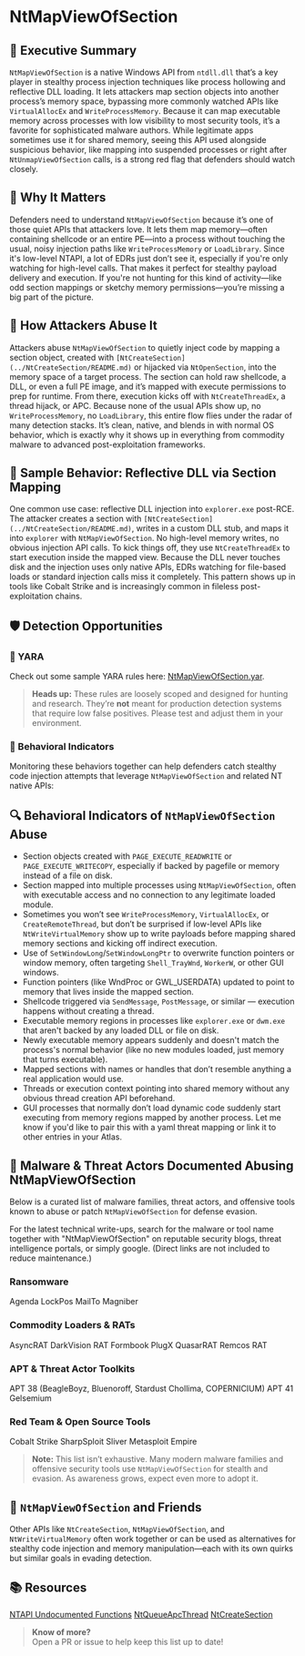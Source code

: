 # NtMapViewOfSection

## 🚀 Executive Summary
`NtMapViewOfSection` is a native Windows API from `ntdll.dll` that’s a key player in stealthy process injection techniques like process hollowing and reflective DLL loading. It lets attackers map section objects into another process’s memory space, bypassing more commonly watched APIs like `VirtualAllocEx` and `WriteProcessMemory`. Because it can map executable memory across processes with low visibility to most security tools, it’s a favorite for sophisticated malware authors. While legitimate apps sometimes use it for shared memory, seeing this API used alongside suspicious behavior, like mapping into suspended processes or right after `NtUnmapViewOfSection` calls, is a strong red flag that defenders should watch closely.

## 🚩 Why It Matters
Defenders need to understand `NtMapViewOfSection` because it’s one of those quiet APIs that attackers love. It lets them map memory—often containing shellcode or an entire PE—into a process without touching the usual, noisy injection paths like `WriteProcessMemory` or `LoadLibrary`. Since it's low-level NTAPI, a lot of EDRs just don’t see it, especially if you're only watching for high-level calls. That makes it perfect for stealthy payload delivery and execution. If you're not hunting for this kind of activity—like odd section mappings or sketchy memory permissions—you’re missing a big part of the picture.

## 🧬 How Attackers Abuse It  
Attackers abuse `NtMapViewOfSection` to quietly inject code by mapping a section object, created with `[NtCreateSection](../NtCreateSection/README.md)` or hijacked via `NtOpenSection`, into the memory space of a target process. The section can hold raw shellcode, a DLL, or even a full PE image, and it’s mapped with execute permissions to prep for runtime. From there, execution kicks off with `NtCreateThreadEx`, a thread hijack, or APC. Because none of the usual APIs show up, no `WriteProcessMemory`, no `LoadLibrary`, this entire flow flies under the radar of many detection stacks. It’s clean, native, and blends in with normal OS behavior, which is exactly why it shows up in everything from commodity malware to advanced post-exploitation frameworks.

## 🧵 Sample Behavior: Reflective DLL via Section Mapping  
One common use case: reflective DLL injection into `explorer.exe` post-RCE. The attacker creates a section with `[NtCreateSection](../NtCreateSection/README.md)`, writes in a custom DLL stub, and maps it into `explorer` with `NtMapViewOfSection`. No high-level memory writes, no obvious injection API calls. To kick things off, they use `NtCreateThreadEx` to start execution inside the mapped view. Because the DLL never touches disk and the injection uses only native APIs, EDRs watching for file-based loads or standard injection calls miss it completely. This pattern shows up in tools like Cobalt Strike and is increasingly common in fileless post-exploitation chains.

## 🛡️ Detection Opportunities

### 🔹 YARA

Check out some sample YARA rules here: [NtMapViewOfSection.yar](./NtMapViewOfSection.yar).

> **Heads up:** These rules are loosely scoped and designed for hunting and research. They’re **not** meant for production detection systems that require low false positives. Please test and adjust them in your environment.

### 🔸 Behavioral Indicators

Monitoring these behaviors together can help defenders catch stealthy code injection attempts that leverage `NtMapViewOfSection` and related NT native APIs:

## 🔍 Behavioral Indicators of `NtMapViewOfSection` Abuse

- Section objects created with `PAGE_EXECUTE_READWRITE` or `PAGE_EXECUTE_WRITECOPY`, especially if backed by pagefile or memory instead of a file on disk.
- Section mapped into multiple processes using `NtMapViewOfSection`, often with executable access and no connection to any legitimate loaded module.
- Sometimes you won’t see `WriteProcessMemory`, `VirtualAllocEx`, or `CreateRemoteThread`, but don’t be surprised if low-level APIs like `NtWriteVirtualMemory` show up to write payloads before mapping shared memory sections and kicking off indirect execution.
- Use of `SetWindowLong`/`SetWindowLongPtr` to overwrite function pointers or window memory, often targeting `Shell_TrayWnd`, `WorkerW`, or other GUI windows.
- Function pointers (like WndProc or GWL_USERDATA) updated to point to memory that lives inside the mapped section.
- Shellcode triggered via `SendMessage`, `PostMessage`, or similar — execution happens without creating a thread.
- Executable memory regions in processes like `explorer.exe` or `dwm.exe` that aren't backed by any loaded DLL or file on disk.
- Newly executable memory appears suddenly and doesn't match the process's normal behavior (like no new modules loaded, just memory that turns executable).
- Mapped sections with names or handles that don’t resemble anything a real application would use.
- Threads or execution context pointing into shared memory without any obvious thread creation API beforehand.
- GUI processes that normally don’t load dynamic code suddenly start executing from memory regions mapped by another process.
Let me know if you'd like to pair this with a yaml threat mapping or link it to other entries in your Atlas.

## 🦠 Malware & Threat Actors Documented Abusing NtMapViewOfSection

Below is a curated list of malware families, threat actors, and offensive tools known to abuse or patch `NtMapViewOfSection` for defense evasion.  

For the latest technical write-ups, search for the malware or tool name together with "NtMapViewOfSection" on reputable security blogs, threat intelligence portals, or simply google. (Direct links are not included to reduce maintenance.)

### Ransomware
Agenda
LockPos
MailTo
Magniber

### Commodity Loaders & RATs
AsyncRAT
DarkVision RAT
Formbook
PlugX
QuasarRAT
Remcos RAT

### APT & Threat Actor Toolkits
APT 38 (BeagleBoyz, Bluenoroff, Stardust Chollima, COPERNICIUM)
APT 41
Gelsemium 

### Red Team & Open Source Tools
Cobalt Strike
SharpSploit
Sliver
Metasploit
Empire


> **Note:** This list isn’t exhaustive. Many modern malware families and offensive security tools use `NtMapViewOfSection` for stealth and evasion. As awareness grows, expect even more to adopt it.

## 🧵 `NtMapViewOfSection` and Friends
Other APIs like `NtCreateSection`, `NtMapViewOfSection`, and `NtWriteVirtualMemory` often work together or can be used as alternatives for stealthy code injection and memory manipulation—each with its own quirks but similar goals in evading detection.


## 📚 Resources
[NTAPI Undocumented Functions](http://undocumented.ntinternals.net/index.html?page=UserMode%2FUndocumented%20Functions%2FNT%20Objects%2FSection%2FNtMapViewOfSection.html)
[NtQueueApcThread](../NtQueueApcThread/README.md)
[NtCreateSection](../NtCreateSection/README.md)


> **Know of more?**  
> Open a PR or issue to help keep this list up to date!
